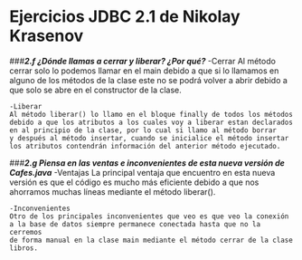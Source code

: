 # Ejercicios JDBC 2.1 de Nikolay Krasenov
###***2.f ¿Dónde llamas a cerrar y liberar? ¿Por qué?*** 
    -Cerrar
    Al método cerrar solo lo podemos llamar en el main debido a que si lo
    llamamos en alguno de los métodos de la clase este no se podrá volver
    a abrir debido a que solo se abre en el constructor de la clase.

    -Liberar
    Al método liberar() lo llamo en el bloque finally de todos los métodos 
    debido a que los atributos a los cuales voy a liberar estan declarados
    en al principio de la clase, por lo cual si llamo al método borrar
    y después al método insertar, cuando se inicialice el método insertar
    los atributos contendrán información del anterior método ejecutado.

###***2.g Piensa en las ventas e inconvenientes de esta nueva versión de Cafes.java***
    -Ventajas
    La principal ventaja que encuentro en esta nueva versión es que el
    código es mucho más eficiente debido a que nos ahorramos muchas líneas
    mediante el método liberar().

    -Inconvenientes
    Otro de los principales inconvenientes que veo es que veo la conexión
    a la base de datos siempre permanece conectada hasta que no la cerremos
    de forma manual en la clase main mediante el método cerrar de la clase
    libros.
    